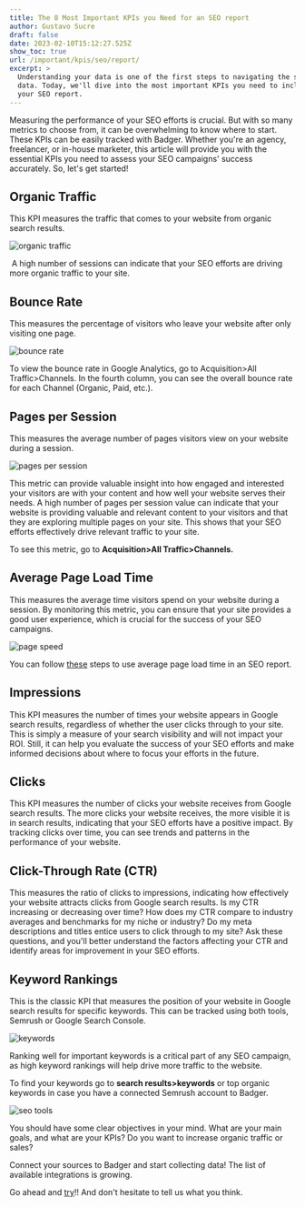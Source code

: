```yaml
---
title: The 8 Most Important KPIs you Need for an SEO report
author: Gustavo Sucre
draft: false
date: 2023-02-10T15:12:27.525Z
show_toc: true
url: /important/kpis/seo/report/
excerpt: >
  Understanding your data is one of the first steps to navigating the sea of
  data. Today, we'll dive into the most important KPIs you need to include in
  your SEO report.
---
```

Measuring the performance of your SEO efforts is crucial. But with so many metrics to choose from, it can be overwhelming to know where to start. These KPIs can be easily tracked with Badger. Whether you're an agency, freelancer, or in-house marketer, this article will provide you with the essential KPIs you need to assess your SEO campaigns' success accurately. So, let's get started!

## Organic Traffic

This KPI measures the traffic that comes to your website from organic search results. 

![organic traffic](/img/blog/organic-traffic.webp "Organic Traffic SEO KPI")

 A high number of sessions can indicate that your SEO efforts are driving more organic traffic to your site.

## **Bounce Rate**

This measures the percentage of visitors who leave your website after only visiting one page.

![bounce rate](/img/blog/google-analytics-organic-traffic-1.webp "Bounce Rate SEO KPI")

To view the bounce rate in Google Analytics, go to Acquisition>All Traffic>Channels. In the fourth column, you can see the overall bounce rate for each Channel (Organic, Paid, etc.).

## Pages per Session

This measures the average number of pages visitors view on your website during a session.

![pages per session](/img/blog/google-analytics-pages-per-session-1.webp "Pages Per Session SEO KPI")

This metric can provide valuable insight into how engaged and interested your visitors are with your content and how well your website serves their needs.  A high number of pages per session value can indicate that your website is providing valuable and relevant content to your visitors and that they are exploring multiple pages on your site. This shows that your SEO efforts effectively drive relevant traffic to your site. 

To see this metric, go to **Acquisition>All Traffic>Channels.** 

## Average Page Load Time

This measures the average time visitors spend on your website during a session. By monitoring this metric, you can ensure that your site provides a good user experience, which is crucial for the success of your SEO campaigns.

![page speed](/img/blog/google-analytics-average-page-load-time-1.webp "Page Speed seo KPI")

You can follow [these](https://www.stackpath.com/edge-academy/what-is-page-load-time/) steps to use average page load time in an SEO report.

## Impressions

This KPI measures the number of times your website appears in Google search results, regardless of whether the user clicks through to your site. This is simply a measure of your search visibility and will not impact your ROI. Still, it can help you evaluate the success of your SEO efforts and make informed decisions about where to focus your efforts in the future.

## Clicks

This KPI measures the number of clicks your website receives from Google search results. The more clicks your website receives, the more visible it is in search results, indicating that your SEO efforts have a positive impact. By tracking clicks over time, you can see trends and patterns in the performance of your website.

## Click-Through Rate (CTR)

This measures the ratio of clicks to impressions, indicating how effectively your website attracts clicks from Google search results. Is my CTR increasing or decreasing over time? How does my CTR compare to industry averages and benchmarks for my niche or industry? Do my meta descriptions and titles entice users to click through to my site? Ask these questions, and you'll better understand the factors affecting your CTR and identify areas for improvement in your SEO efforts.

## Keyword Rankings

This is the classic KPI that measures the position of your website in Google search results for specific keywords. This can be tracked using both tools, Semrush or Google Search Console. 

![keywords](/img/blog/kyword.png "Keywords SEO KPI")

Ranking well for important keywords is a critical part of any SEO campaign, as high keyword rankings will help drive more traffic to the website. 

To find your keywords go to **search results>keywords** or top organic keywords in case you have a connected Semrush account to Badger. 

![seo tools](https://lh4.googleusercontent.com/IbQL4_FAe9WWZayGTSrVMupulLAshFwQDU5uYSynqKhpmhqaDj96ii7Nx2ObDZ4bngusrfd-dE7y64baRHBHk985VWeDo6TO5X6hmq1m663hggIdMSP9PrSabVxKH7Marp6naHYq-XReNuxKVYh8kBk)

You should have some clear objectives in your mind. What are your main goals, and what are your KPIs? Do you want to increase organic traffic or sales?

Connect your sources to Badger and start collecting data! The list of available integrations is growing. 

Go ahead and [try](https://getbadger.io/)!! And don't hesitate to tell us what you think.